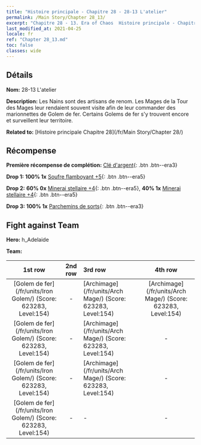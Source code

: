 ```yaml
---
title: "Histoire principale - Chapitre 28 - 28-13 L'atelier"
permalink: /Main Story/Chapter 28_13/
excerpt: "Chapitre 28 - 13. Era of Chaos  Histoire principale - Chapitre 28_13. 28-13 L'atelier"
last_modified_at: 2021-04-25
locale: fr
ref: "Chapter 28_13.md"
toc: false
classes: wide
---
```


## Détails

 **Nom:** 28-13 L'atelier

 **Description:** Les Nains sont des artisans de renom. Les Mages de la Tour des Mages leur rendaient souvent visite afin de leur commander des marionnettes de Golem de fer. Certains Golems de fer s'y trouvent encore et surveillent leur territoire.

 **Related to:** [Histoire principale Chapitre 28](/fr/Main Story/Chapter 28/)

## Récompense

 **Première récompense de complétion:** [Clé d'argent](/ItemsFR/con_693/){: .btn .btn--era3}

 **Drop 1:** **100% 1x** [Soufre flamboyant +5](/ItemsFR/mat_99/){: .btn .btn--era5}

 **Drop 2:** **60% 0x** [Minerai stellaire +4](/ItemsFR/mat_89/){: .btn .btn--era5}, **40% 1x** [Minerai stellaire +4](/ItemsFR/mat_89/){: .btn .btn--era5}

 **Drop 3:** **100% 1x** [Parchemins de sorts](/ItemsFR/con_694/){: .btn .btn--era3}


## Fight against Team
 **Hero:** h_Adelaide

 **Team:**


  | 1st row | 2nd row | 3rd row | 4th row |
  |:----:|:----:|:----|:----:|
  | [Golem de fer](/fr/units/Iron Golem/) (Score: 623283, Level:154)  | - | [Archimage](/fr/units/Arch Mage/) (Score: 623283, Level:154)  | [Archimage](/fr/units/Arch Mage/) (Score: 623283, Level:154)  |
  | [Golem de fer](/fr/units/Iron Golem/) (Score: 623283, Level:154)  | - | [Archimage](/fr/units/Arch Mage/) (Score: 623283, Level:154)  | - |
  | [Golem de fer](/fr/units/Iron Golem/) (Score: 623283, Level:154)  | - | [Archimage](/fr/units/Arch Mage/) (Score: 623283, Level:154)  | - |
  | [Golem de fer](/fr/units/Iron Golem/) (Score: 623283, Level:154)  | - | - | - |


